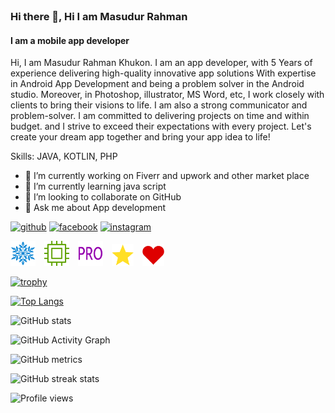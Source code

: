 <!-- Put this code anywhere in the body of your page where you want the badge to show up. -->

<div itemscope itemtype='http://schema.org/Person' class='fiverr-seller-widget' style='display: inline-block;'>
     <a itemprop='url' href=https://www.fiverr.com/khukondeveloper rel="nofollow" target="_blank" style='display: inline-block;'>
        <div class='fiverr-seller-content' id='fiverr-seller-widget-content-96da8932-5aa8-4c66-bab7-05a74f9ecb8d' itemprop='contentURL' style='display: none;'></div>
        <div id='fiverr-widget-seller-data' style='display: none;'>
            <div itemprop='name' >khukondeveloper</div>
            <div itemscope itemtype='http://schema.org/Organization'><span itemprop='name'>Fiverr</span></div>
            <div itemprop='jobtitle'>Seller</div>
            <div itemprop='description'>Hi, I am Masudur Rahman Khukon.
I am an app developer, with 5 Years of experience delivering high-quality innovative app solutions With expertise in Android App Development and being a problem solver in the Android studio. I work closely with clients to bring their visions to life. I am also a strong communicator and problem-solver. I am committed to delivering projects on time and within budget. and I strive to exceed their expectations with every project.
Let's create your dream app together and bring your app idea to life!</div>
        </div>
    </a>
</div>

<script id='fiverr-seller-widget-script-96da8932-5aa8-4c66-bab7-05a74f9ecb8d' src='https://widgets.fiverr.com/api/v1/seller/khukondeveloper?widget_id=96da8932-5aa8-4c66-bab7-05a74f9ecb8d' data-config='{"category_name":"Programming \u0026 Tech"}' async='true' defer='true'></script>

### Hi there 👋, Hi I am Masudur Rahman
#### I am a mobile app developer
Hi, I am Masudur Rahman Khukon. I am an app developer, with 5 Years of experience delivering high-quality innovative app solutions With expertise in Android App Development and being a problem solver in the Android studio. Moreover, in Photoshop, illustrator, MS Word, etc, I work closely with clients to bring their visions to life. I am also a strong communicator and problem-solver. I am committed to delivering projects on time and within budget. and I strive to exceed their expectations with every project. Let's create your dream app together and bring your app idea to life!

Skills: JAVA, KOTLIN, PHP

- 🔭 I’m currently working on Fiverr and upwork and other market place 
- 🌱 I’m currently learning java script 
- 👯 I’m looking to collaborate on GitHub 
- 💬 Ask me about App development 


[<img src='https://cdn.jsdelivr.net/npm/simple-icons@3.0.1/icons/github.svg' alt='github' height='40'>](https://github.com/khukondeveloper1)  [<img src='https://cdn.jsdelivr.net/npm/simple-icons@3.0.1/icons/facebook.svg' alt='facebook' height='40'>](https://www.facebook.com/https://www.facebook.com/developermasudur/)  [<img src='https://cdn.jsdelivr.net/npm/simple-icons@3.0.1/icons/instagram.svg' alt='instagram' height='40'>](https://www.instagram.com/https://www.instagram.com/khukon776//)  

<a href='https://archiveprogram.github.com/'><img src='https://raw.githubusercontent.com/acervenky/animated-github-badges/master/assets/acbadge.gif' width='40' height='40'></a> <a href='https://docs.github.com/en/developers'><img src='https://raw.githubusercontent.com/acervenky/animated-github-badges/master/assets/devbadge.gif' width='40' height='40'></a> <a href='https://github.com/pricing'><img src='https://raw.githubusercontent.com/acervenky/animated-github-badges/master/assets/pro.gif' width='40' height='40'></a> <a href='https://stars.github.com/'><img src='https://raw.githubusercontent.com/acervenky/animated-github-badges/master/assets/starbadge.gif' width='35' height='35'></a> <a href='https://docs.github.com/en/github/supporting-the-open-source-community-with-github-sponsors'><img src='https://raw.githubusercontent.com/acervenky/animated-github-badges/master/assets/sponsorbadge.gif' width='35' height='35'></a> 

[![trophy](https://github-profile-trophy.vercel.app/?username=khukondeveloper1)](https://github.com/ryo-ma/github-profile-trophy)

[![Top Langs](https://github-readme-stats.vercel.app/api/top-langs/?username=khukondeveloper1)](https://github.com/anuraghazra/github-readme-stats)

![GitHub stats](https://github-readme-stats.vercel.app/api?username=khukondeveloper1&show_icons=true&count_private=true)  

![GitHub Activity Graph](https://activity-graph.herokuapp.com/graph?username=khukondeveloper1)  

![GitHub metrics](https://metrics.lecoq.io/khukondeveloper1)  

![GitHub streak stats](https://streak-stats.demolab.com/?user=khukondeveloper1)  

![Profile views](https://gpvc.arturio.dev/khukondeveloper1)  
